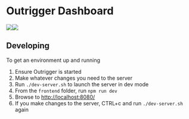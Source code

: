 # Outrigger Dashboard

[![](https://images.microbadger.com/badges/version/outrigger/dashboard.svg)](https://microbadger.com/images/outrigger/dashboard "Get your own version badge on microbadger.com")[![](https://images.microbadger.com/badges/image/outrigger/dashboard.svg)](https://microbadger.com/images/outrigger/dashboard "Get your own image badge on microbadger.com")

## Developing

To get an environment up and running 

1. Ensure Outrigger is started
1. Make whatever changes you need to the server
1. Run `./dev-server.sh` to launch the server in dev mode
1. From the `frontend` folder, run `npm run dev`
1. Browse to [http://localhost:8080/](http://localhost:8080/)
1. If you make changes to the server, CTRL+c and run `./dev-server.sh` again
